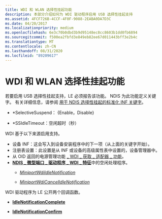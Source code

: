 ```yaml
---
title: WDI 和 WLAN 选择性挂起功能
description: 本部分介绍如何为 WDI 驱动程序启用 USB 选择性挂起支持
ms.assetid: 4FCF726B-4CCF-4F0F-9088-2EABA0DA7D3C
ms.date: 04/20/2017
ms.localizationpriority: medium
ms.openlocfilehash: 6e3c70b0dbd3b9d95148ec8cc8603b1dd0fb6894
ms.sourcegitcommit: f500ea2fbfd3e849eb82ee67d011443bff3e2b4c
ms.translationtype: MT
ms.contentlocale: zh-CN
ms.lasthandoff: 08/31/2020
ms.locfileid: "89209617"
---
```

# <a name="wdi-and-wlan-selective-suspend-capability"></a>WDI 和 WLAN 选择性挂起功能


若要启用 USB 选择性挂起支持，LE 必须报告该功能。 NDIS 为此功能定义关键字。 有关详细信息，请参阅 [用于 NDIS 选择性挂起的标准化 INF 关键字](standardized-inf-keywords-for-ndis-selective-suspend.md)。

-   \*SelectiveSuspend： {Enable，Disable}

-   \*SSIdleTimeout：空闲超时（秒）

WDI 基于以下来源启用支持。

-   设备 INF：这会写入到设备安装程序中的下一项（从上面的关键字开始）。
-   注册表设置：此设置是从 INF 或设备的高级属性表中设置的，设备管理器中。
-   从 OID 返回的电源管理功能 [ \_ WDI \_ 获取 \_ 适配器 \_ 功能](./oid-wdi-get-adapter-capabilities.md)。
-   [**NDIS \_ 微型端口 \_ 驱动程序 \_ WDI \_ 特征**](/windows-hardware/drivers/ddi/dot11wdi/ns-dot11wdi-_ndis_miniport_driver_wdi_characteristics)中的空闲处理程序。
    -   [*MiniportWdiIdleNotification*](/windows-hardware/drivers/ddi/dot11wdi/nc-dot11wdi-miniport_wdi_idle_notification)

    -   [*MiniportWdiCancelIdleNotification*](/windows-hardware/drivers/ddi/dot11wdi/nc-dot11wdi-miniport_wdi_cancel_idle_notification)

WDI 驱动程序为 LE 公开两个回调函数。

-   [**IdleNotificationComplete**](/windows-hardware/drivers/ddi/dot11wdi/nc-dot11wdi-ndis_wdi_idle_notification_complete)

-   [**IdleNotificationConfirm**](/windows-hardware/drivers/ddi/dot11wdi/nc-dot11wdi-ndis_wdi_idle_notification_confirm)

 

